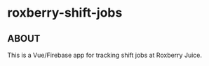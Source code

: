 # roxberry-shift-jobs

## ABOUT
This is a Vue/Firebase app for tracking shift jobs at Roxberry Juice. 

